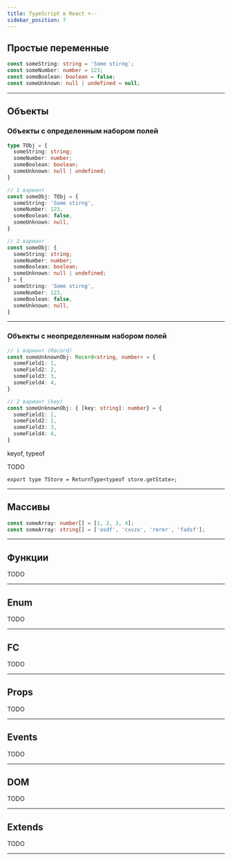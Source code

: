 ```yaml
---
title: TypeScript в React +--
sidebar_position: 7
---
```


## Простые переменные

```ts
const someString: string = 'Some stirng';
const someNumber: number = 123;
const someBoolean: boolean = false;
const someUnknown: null | undefined = null;
```

---

## Объекты

### Объекты с определенным набором полей


```ts
type TObj = {
  someString: string;
  someNumber: number;
  someBoolean: boolean;
  someUnknown: null | undefined;
}

// 1 вариант
const someObj: TObj = {
  someString: 'Some stirng',
  someNumber: 123,
  someBoolean: false,
  someUnknown: null,
}

// 2 вариант
const someObj: {
  someString: string;
  someNumber: number;
  someBoolean: boolean;
  someUnknown: null | undefined;
} = {
  someString: 'Some stirng',
  someNumber: 123,
  someBoolean: false,
  someUnknown: null,
}
```

---

### Объекты с неопределенным набором полей

```ts
// 1 вариант (Record)
const someUnknownObj: Record<string, number> = {
  someField1: 1,
  someField2: 2,
  someField3: 3,
  someField4: 4,
}

// 2 вариант (key)
const someUnknownObj: { [key: string]: number} = {
  someField1: 1,
  someField2: 2,
  someField3: 3,
  someField4: 4,
}
```

keyof, typeof 

TODO

```export type TStore = ReturnType<typeof store.getState>;```

---

## Массивы

```ts
const someArray: number[] = [1, 2, 3, 4];
const someArray: string[] = ['asdf', 'cxvzx', 'rerer', 'fadsf'];
```

---

## Функции

TODO

---

## Enum

TODO

---

## FC

TODO

---

## Props

TODO

---

## Events

TODO

---

## DOM

TODO

---

## Extends

TODO

---
